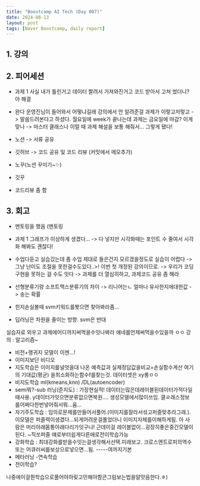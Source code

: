 ```yaml
---
title: "Boostcamp AI Tech (Day 007)"
date: 2024-08-13
layout: post
tags: [Naver Boostcamp, daily report]
---
```

## 1. 강의


## 2. 피어세션
- 과제 1 사실 내가 틀린거고 데이터 짤려서 가져와진거고 코드 받아서 고쳐 썼더니? 아 해결
- 완다 운영진님이 들어와서 어떻냐길래 강의에서 안 알려준걸 과제가 이렇고저렇고 -> 말씀드려본다고 하셨다.
월요일에 week가 끝나는데 과제는 금요일에 마감? 이게 맞나 -> 마스터 클래스나 이럴 때 과제 해설을 보통 해줘서... 그렇게 됐다!

- 노션 -> 서류 공유
- 깃허브 -> 코드 공유 및 코드 리뷰 (커밋에서 메모추가)

- 노꾸(노션 꾸미기~✨)
- 깃꾸
- 코드리뷰 좀 함 

## 3. 회고
- 멘토링을 했음
(멘토링
- 과제 1 그래프가 이상하게 생겼다...
-> 다 넣지만 시각화때는 포인트 수 줄여서 시각화 해봐도 괜찮다!

- 수업다듣고 실습갔는데 좀 수업 제대로  들은건지 모르겠을정도로 실습이 어렵다 
-> 그냥 난이도 조절을 못한걸수도있다..>! 이번 첫 개정된 강의이므로.
-> 우리가 코딩구현을 못하는 걸 수도 잇다
-> 과제를 더 열심히하고, 과제코드 공유 좀 해라

- 선형분류기랑 소프트맥스분류기의 차이
-> 리니어는ㄴ 얼마나 유사한지에대한값
-> 송는 확률

- 힌지손실볼때 svm키워드를봣으면 찾아봐라좀...
- 딥러닝은 차원을 줄이는 방향. svm은 반대

실습자료 외우고 과제에어디까지써먹을수잇나봐라
얘네를언제써먹을수있을까 ㅇㅇ
강의 : 알고리즘~
- 비전+랭귀지 모델이 이젠...!
- 이미지보단 비디오
- 지도학습은 이미지를널엇을대 나온 예측값과 실제정답값을비교=손실함수계산  여기의 기대값(평균) 을최소화하는함수f를찾는것.
데이터셋은 xy롱ㅇㅇ
- 비지도학습 ml(kmeans,knn) /DL(autoencoder)
- semi뭐?-sub 러닝(준지도) : 가장현실적! 데이터는많은데레이블된데이터가적다일때사용. y데이터가잇으면분류없으면복원.... 생성모델에서많이쓰임. 클ㄹ래스정보를어쩌다한번넣어줘서뭐...움...
- 자기주도학습 : 임의로문제를만들어서풀어.(이미지를잘라서섞고퍼즐맞추라그래.).이모델은 퍼즐력이생겼다...되게어려운걸풀었더니 이미지자체를이해하게됨. 아 사람은 머리아래몸통아래다리가잇구나!
근데이걸 레이블없이...굉장히좋은중간모델이된다. ~직쏘퍼즐
얘로부터쉽게다른애로전이학습가능
- 강화학습 : 최대강화를받을수잇는걸생각해서선택.미래보고. 크로스엔트로피의역수또는 어큐러씨를보상으로넣으면...됨.
-----여까지기본
- 메타러닝
-연속학습
- 전이학습?

나중에이걸뭔학습으로풀어야하맂고민해야함큰그림보는법을알앗음한다.ㅎ)

